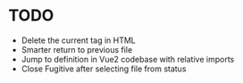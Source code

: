 # TODO

- Delete the current tag in HTML
- Smarter return to previous file
- Jump to definition in Vue2 codebase with relative imports
- Close Fugitive after selecting file from status
